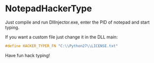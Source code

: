 # NotepadHackerType

Just compile and run DllInjector.exe, enter the PID of notepad and start typing.

If you want a custom file just change it in the DLL main:

```cpp
#define HACKER_TYPER_FN "C:\\Python27\\LICENSE.txt"
```

Have fun hack typing!